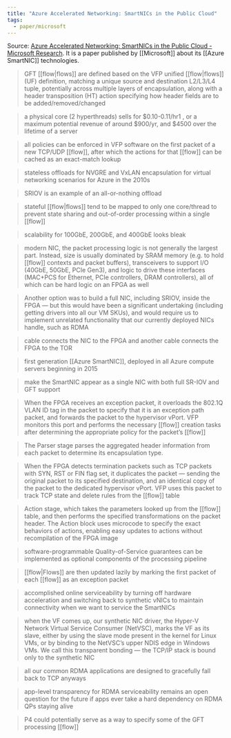 ```yaml
---
title: "Azure Accelerated Networking: SmartNICs in the Public Cloud"
tags:
  - paper/microsoft
---
```

Source: [Azure Accelerated Networking: SmartNICs in the Public Cloud - Microsoft Research](https://www.microsoft.com/en-us/research/publication/azure-accelerated-networking-smartnics-public-cloud/). It is a paper published by [[Microsoft]] about its [[Azure SmartNIC]] technologies.

> GFT [[flow|flows]] are defined based on the VFP unified [[flow|flows]] (UF) definition, matching a unique source and destination L2/L3/L4 tuple, potentially across multiple layers of encapsulation, along with a header transposition (HT) action specifying how header fields are to be added/removed/changed


> a physical core (2 hyperthreads) sells for \$0.10-0.11/hr1 , or a maximum potential revenue of around \$900/yr, and \$4500 over the lifetime of a server


> all policies can be enforced in VFP software on the first packet of a new TCP/UDP [[flow]], after which the actions for that [[flow]] can be cached as an exact-match lookup


> stateless offloads for NVGRE and VxLAN encapsulation for virtual networking scenarios for Azure in the 2010s


> SRIOV is an example of an all-or-nothing offload


> stateful [[flow|flows]] tend to be mapped to only one core/thread to prevent state sharing and out-of-order processing within a single [[flow]]


> scalability for 100GbE, 200GbE, and 400GbE looks bleak


> modern NIC, the packet processing logic is not generally the largest part. Instead, size is usually dominated by SRAM memory (e.g. to hold [[flow]] contexts and packet buffers), transceivers to support I/O (40GbE, 50GbE, PCIe Gen3), and logic to drive these interfaces (MAC+PCS for Ethernet, PCIe controllers, DRAM controllers), all of which can be hard logic on an FPGA as well


> Another option was to build a full NIC, including SRIOV, inside the FPGA — but this would have been a significant undertaking (including getting drivers into all our VM SKUs), and would require us to implement unrelated functionality that our currently deployed NICs handle, such as RDMA


> cable connects the NIC to the FPGA and another cable connects the FPGA to the TOR


> first generation [[Azure SmartNIC]], deployed in all Azure compute servers beginning in 2015


> make the SmartNIC appear as a single NIC with both full SR-IOV and GFT support


> When the FPGA receives an exception packet, it overloads the 802.1Q VLAN ID tag in the packet to specify that it is an exception path packet, and forwards the packet to the hypervisor vPort. VFP monitors this port and performs the necessary [[flow]] creation tasks after determining the appropriate policy for the packet’s [[flow]]


> The Parser stage parses the aggregated header information from each packet to determine its encapsulation type.


> When the FPGA detects termination packets such as TCP packets with SYN, RST or FIN flag set, it duplicates the packet — sending the original packet to its specified destination, and an identical copy of the packet to the dedicated hypervisor vPort. VFP uses this packet to track TCP state and delete rules from the [[flow]] table


> Action stage, which takes the parameters looked up from the [[flow]] table, and then performs the specified transformations on the packet header. The Action block uses microcode to specify the exact behaviors of actions, enabling easy updates to actions without recompilation of the FPGA image


> software-programmable Quality-of-Service guarantees can be implemented as optional components of the processing pipeline


> [[flow|Flows]] are then updated lazily by marking the first packet of each [[flow]] as an exception packet


> accomplished online serviceability by turning off hardware acceleration and switching back to synthetic vNICs to maintain connectivity when we want to service the SmartNICs


> when the VF comes up, our synthetic NIC driver, the Hyper-V Network Virtual Service Consumer (NetVSC), marks the VF as its slave, either by using the slave mode present in the kernel for Linux VMs, or by binding to the NetVSC’s upper NDIS edge in Windows VMs. We call this transparent bonding — the TCP/IP stack is bound only to the synthetic NIC


> all our common RDMA applications are designed to gracefully fall back to TCP anyways


> app-level transparency for RDMA serviceability remains an open question for the future if apps ever take a hard dependency on RDMA QPs staying alive


> P4 could potentially serve as a way to specify some of the GFT processing [[flow]]
